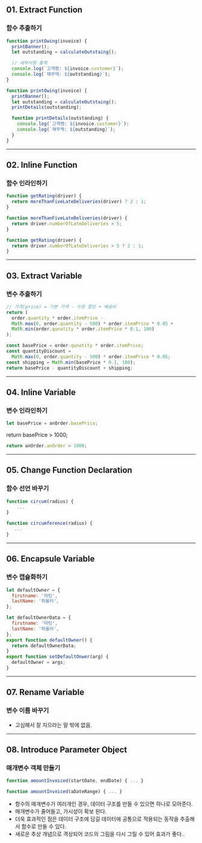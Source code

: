 ## 01. Extract Function

### 함수 추출하기

```js
function printOwing(invoice) {
  printBanner();
  let outstanding = calculateOutstaing();

  // 세부사항 출력
  console.log(`고객명: ${invoice.customer}`);
  console.log(`채무액: ${outstanding}`);
}
```

```js
function printOwing(invoice) {
  printBanner();
  let outstanding = calculateOutstaing();
  printDetails(outstanding);

  function printDetails(outstanding) {
    console.log(`고객명: ${invoice.customer}`);
    console.log(`채무액: ${outstanding}`);
  }
}
```

---

## 02. Inline Function

### 함수 인라인하기

```js
function getRating(driver) {
  return moreThanFiveLateDeliveries(driver) ? 2 : 1;
}

function moreThanFiveLateDeliveries(driver) {
  return driver.numberOfLateDeliveries > 5;
}
```

```js
function getRating(driver) {
  return driver.numberOfLateDeliveries > 5 ? 2 : 1;
}
```

---

## 03. Extract Variable

### 변수 추출하기

```js
// 가격(price) = 기본 가격 - 수량 할인 + 배송비
return (
  order.quantity * order.itemPrice -
  Math.max(0, order.quantity - 500) * order.itemPrice * 0.05 +
  Math.min(order.qunatity * order.itemPrice * 0.1, 100)
);
```

```js
const basePrice = order.qunatity * order.itemPrice;
const quantityDiscount =
  Math.max(0, order.quantity - 500) * order.itemPrice * 0.05;
const shipping = Math.min(basePrice * 0.1, 100);
return basePrice - quantityDiscount + shipping;
```

---

## 04. Inline Variable

### 변수 인라인하기

```js
let basePrice = anOrder.basePrice;
```

return basePrice > 1000;

```js
return anOrder.anOrder > 1000;
```

---

## 05. Change Function Declaration

### 함수 선언 바꾸기

```js
function circum(radius) {
    ...
}
```

```js
function circumference(radius) {
   ...
}
```

---

## 06. Encapsule Variable

### 변수 캡슐화하기

```js
let defaultOwner = {
  firstname: '마틴',
  lastName: '파울러',
};
```

```js
let defaultOwnerData = {
  firstname: '마틴',
  lastName: '파울러',
};
export function defaultOwner() {
  return defaultOwnerData;
}
export function setDefaultOnwer(arg) {
  defaultOwner = args;
}
```

---

## 07. Rename Variable

### 변수 이름 바꾸기

- 고심해서 잘 지으라는 말 밖에 없음.

---

## 08. Introduce Parameter Object

### 매개변수 객체 만들기

```js
function amountInvoiced(startDate, endDate) { ... }
```

```js
function amountInvoiced(aDateRange) { ... }
```

- 함수의 매개변수가 여러개인 경우, 데이터 구조를 만들 수 있으면 하나로 모아준다.
- 매개변수가 줄어들고, 가시성이 확보 된다.
- 더욱 효과적인 점은 데이터 구조에 담길 데이터에 공통으로 적용되는 동작을 추출해서 함수로 만들 수 있다.
- 새로운 추상 개념으로 격상되어 코드의 그림을 다시 그릴 수 있어 효과가 좋다..

